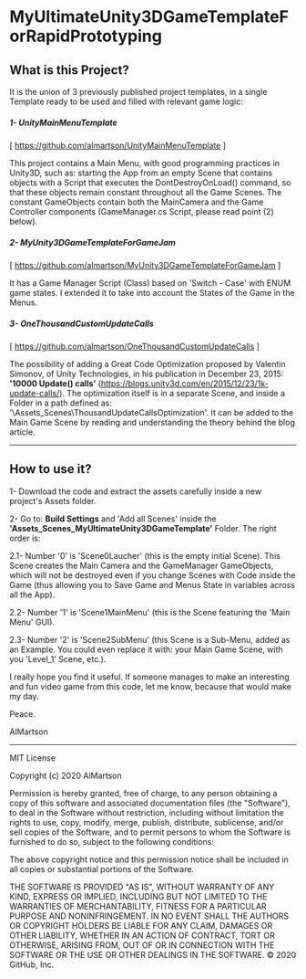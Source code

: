 # MyUltimateUnity3DGameTemplateForRapidPrototyping
## What is this Project?

It is the union of 3 previously published project templates, in a single Template ready to be used and filled with relevant game logic:


##### 1- UnityMainMenuTemplate 
[ https://github.com/almartson/UnityMainMenuTemplate ]

This project contains a Main Menu, with good programming practices in Unity3D, such as: starting the App from an empty Scene that contains objects with a Script that executes the DontDestroyOnLoad() command, so that these objects remain constant throughout all the Game Scenes. The constant GameObjects contain both the MainCamera and the Game Controller components (GameManager.cs Script, please read point (2) below).


#####  2- MyUnity3DGameTemplateForGameJam 
[ https://github.com/almartson/MyUnity3DGameTemplateForGameJam ]

It has a Game Manager Script (Class) based on 'Switch - Case' with ENUM game states. I extended it to take into account the States of the Game in the Menus.


#####  3- OneThousandCustomUpdateCalls
[ https://github.com/almartson/OneThousandCustomUpdateCalls ]

The possibility of adding a Great Code Optimization proposed by Valentin Simonov, of Unity Technologies, in his publication in December 23, 2015: <strong>'10000 Update() calls'</strong> (https://blogs.unity3d.com/en/2015/12/23/1k-update-calls/). The optimization itself is in a separate Scene, and inside a Folder in a path defined as: '\Assets\_Scenes\ThousandUpdateCallsOptimization'. It can be added to the Main Game Scene by reading and understanding the theory behind the blog article.

********************************

## How to use it?

1- Download the code and extract the assets carefully inside a new project's Assets folder.

2- Go to: <strong>Build Settings</strong> and 'Add all Scenes' inside the <strong>'Assets\_Scenes\_MyUltimateUnity3DGameTemplate'</strong> Folder. The right order is: 

  2.1- Number '0' is 'Scene0Laucher' (this is the empty initial Scene). This Scene creates the Main Camera and the GameManager GameObjects, which will not be destroyed even if you change Scenes with Code inside the Game (thus allowing you to Save Game and Menus State in variables across all the App).
  
  2.2- Number '1' is 'Scene1MainMenu' (this is the Scene featuring the 'Main Menu' GUI).

  2.3- Number '2' is 'Scene2SubMenu' (this Scene is a Sub-Menu, added as an Example. You could even replace it with: your Main Game Scene, with you 'Level_1' Scene, etc.).


I really hope you find it useful.
If someone manages to make an interesting and fun video game from this code, let me know, because that would make my day.

Peace.

AlMartson


********************************

MIT License

Copyright (c) 2020 AlMartson

Permission is hereby granted, free of charge, to any person obtaining a copy
of this software and associated documentation files (the "Software"), to deal
in the Software without restriction, including without limitation the rights
to use, copy, modify, merge, publish, distribute, sublicense, and/or sell
copies of the Software, and to permit persons to whom the Software is
furnished to do so, subject to the following conditions:

The above copyright notice and this permission notice shall be included in all
copies or substantial portions of the Software.

THE SOFTWARE IS PROVIDED "AS IS", WITHOUT WARRANTY OF ANY KIND, EXPRESS OR
IMPLIED, INCLUDING BUT NOT LIMITED TO THE WARRANTIES OF MERCHANTABILITY,
FITNESS FOR A PARTICULAR PURPOSE AND NONINFRINGEMENT. IN NO EVENT SHALL THE
AUTHORS OR COPYRIGHT HOLDERS BE LIABLE FOR ANY CLAIM, DAMAGES OR OTHER
LIABILITY, WHETHER IN AN ACTION OF CONTRACT, TORT OR OTHERWISE, ARISING FROM,
OUT OF OR IN CONNECTION WITH THE SOFTWARE OR THE USE OR OTHER DEALINGS IN THE
SOFTWARE.
© 2020 GitHub, Inc.

